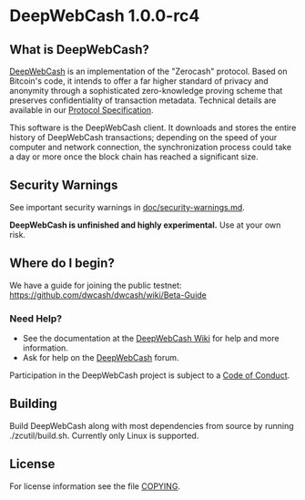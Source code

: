 DeepWebCash 1.0.0-rc4
===============

What is DeepWebCash?
--------------

[DeepWebCash](https://dw.cash/) is an implementation of the "Zerocash" protocol.
Based on Bitcoin's code, it intends to offer a far higher standard of privacy
and anonymity through a sophisticated zero-knowledge proving scheme that
preserves confidentiality of transaction metadata. Technical details are
available in our [Protocol Specification](https://github.com/dwcash/zips/raw/master/protocol/protocol.pdf).

This software is the DeepWebCash client. It downloads and stores the entire history
of DeepWebCash transactions; depending on the speed of your computer and network
connection, the synchronization process could take a day or more once the
block chain has reached a significant size.

Security Warnings
-----------------

See important security warnings in
[doc/security-warnings.md](doc/security-warnings.md).

**DeepWebCash is unfinished and highly experimental.** Use at your own risk.

Where do I begin?
-----------------

We have a guide for joining the public testnet:
https://github.com/dwcash/dwcash/wiki/Beta-Guide

### Need Help?

* See the documentation at the [DeepWebCash Wiki](https://github.com/dwcash/dwcash/wiki)
  for help and more information.
* Ask for help on the [DeepWebCash](https://forum.dw.cash/) forum.

Participation in the DeepWebCash project is subject to a
[Code of Conduct](code_of_conduct.md).

Building
--------

Build DeepWebCash along with most dependencies from source by running
./zcutil/build.sh. Currently only Linux is supported.

License
-------

For license information see the file [COPYING](COPYING).
